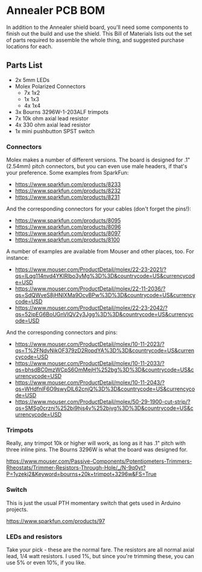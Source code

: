 # Annealer PCB BOM

In addition to the Annealer shield board, you'll need some components to finish out the build and use the shield.
This Bill of Materials lists out the set of parts required to assemble the whole thing, and suggested purchase
locations for each. 

## Parts List

- 2x 5mm LEDs
- Molex Polarized Connectors
  - 7x 1x2
  - 1x 1x3
  - 4x 1x4
- 3x Bourns 3296W-1-203ALF trimpots
- 7x 10k ohm axial lead resistor
- 4x 330 ohm axial lead resistor
- 1x mini pushbutton SPST switch

### Connectors

Molex makes a number of different versions. The board is designed for .1" (2.54mm) pitch connectors, but you can even use
male headers, if that's your preference. Some examples from SparkFun:

- https://www.sparkfun.com/products/8233
- https://www.sparkfun.com/products/8232
- https://www.sparkfun.com/products/8231

And the corresponding connectors for your cables (don't forget the pins!):

- https://www.sparkfun.com/products/8095
- https://www.sparkfun.com/products/8096
- https://www.sparkfun.com/products/8097
- https://www.sparkfun.com/products/8100

A number of examples are available from Mouser and other places, too. For instance:

- https://www.mouser.com/ProductDetail/molex/22-23-2021/?qs=ILqg114nvd4YKlRlbo3yMg%3D%3D&countrycode=US&currencycode=USD
- https://www.mouser.com/ProductDetail/molex/22-11-2036/?qs=SdQWveS8jHNIXMa9OcvBPw%3D%3D&countrycode=US&currencycode=USD
- https://www.mouser.com/ProductDetail/molex/22-23-2042/?qs=52ipEG6BoUGnVIQV2y3Jgg%3D%3D&countrycode=US&currencycode=USD

And the corresponding connectors and pins:

- https://www.mouser.com/ProductDetail/molex/10-11-2023/?qs=T%2FNdvNikOF379zD2RopdYA%3D%3D&countrycode=US&currencycode=USD
- https://www.mouser.com/ProductDetail/molex/10-11-2033/?qs=bhsdBC0mzWCpS6OmMejH%252bg%3D%3D&countrycode=US&currencycode=USD
- https://www.mouser.com/ProductDetail/molex/10-11-2043/?qs=WHdfnlF6O9swyDlL62cnjQ%3D%3D&countrycode=US&currencycode=USD
- https://www.mouser.com/ProductDetail/molex/50-29-1900-cut-strip/?qs=SMSg0crzni%252bi9hjs4v%252bjvg%3D%3D&countrycode=US&currencycode=USD

### Trimpots

Really, any trimpot 10k or higher will work, as long as it has .1" pitch with three inline pins. The Bourns 3296W is what the
board was designed for. 

https://www.mouser.com/Passive-Components/Potentiometers-Trimmers-Rheostats/Trimmer-Resistors-Through-Hole/_/N-9q0yt?P=1yzekj2&Keyword=bourns+20k+trimpot+3296w&FS=True

### Switch

This is just the usual PTH momentary switch that gets used in Arduino projects.

https://www.sparkfun.com/products/97

### LEDs and resistors

Take your pick - these are the normal fare. The resistors are all normal axial lead, 1/4 watt resistors. I used 1%, but since
you're trimming these, you can use 5% or even 10%, if you like. 

